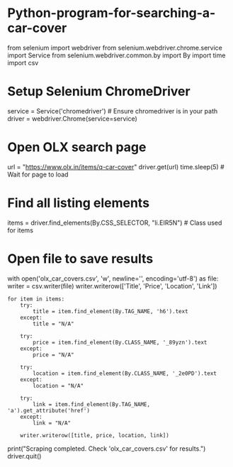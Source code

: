 # Python-program-for-searching-a-car-cover


from selenium import webdriver
from selenium.webdriver.chrome.service import Service
from selenium.webdriver.common.by import By
import time
import csv

# Setup Selenium ChromeDriver
service = Service('chromedriver')  # Ensure chromedriver is in your path
driver = webdriver.Chrome(service=service)

# Open OLX search page
url = "https://www.olx.in/items/q-car-cover"
driver.get(url)
time.sleep(5)  # Wait for page to load

# Find all listing elements
items = driver.find_elements(By.CSS_SELECTOR, "li.EIR5N")  # Class used for items

# Open file to save results
with open('olx_car_covers.csv', 'w', newline='', encoding='utf-8') as file:
    writer = csv.writer(file)
    writer.writerow(['Title', 'Price', 'Location', 'Link'])

    for item in items:
        try:
            title = item.find_element(By.TAG_NAME, 'h6').text
        except:
            title = "N/A"

        try:
            price = item.find_element(By.CLASS_NAME, '_89yzn').text
        except:
            price = "N/A"

        try:
            location = item.find_element(By.CLASS_NAME, '_2e0PD').text
        except:
            location = "N/A"

        try:
            link = item.find_element(By.TAG_NAME, 'a').get_attribute('href')
        except:
            link = "N/A"

        writer.writerow([title, price, location, link])

print("Scraping completed. Check 'olx_car_covers.csv' for results.")
driver.quit()
